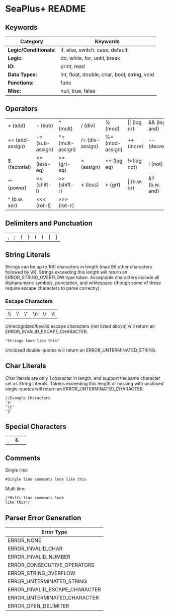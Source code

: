 # SeaPlus+ README

## Keywords
|Category|Keywords|
|--------|--------|
|**Logic/Conditionals:**|if, else, switch, case, default|
|**Logic:**|do, while, for, until, break|
|**IO:**|print, read|
|**Data Types:**|int, float, double, char, bool, string, void|
|**Functions:**|func|
|**Misc:**|null, true, false|

## Operators
||||||||
|---|---|---|---|---|---|---|
|+ (add)|- (sub)|* (mult)|/ (div)|% (mod)|\|\| (log or)|&& (log and)
|+= (add-assign)|-= (sub-assign)|*= (mult-assign)|/= (div-assign)|%= (mod-assign)|++(incre)|-- (decre)
|$ (factorial)|<= (less-eq)|>= (grt-eq)|= (assign)|== (log eq)|!=(log not)|! (not)
|^^ (power)|<< (shift-l)|>> (shift-r)|< (less)|> (grt)|\| (b.w. or)|&? (b.w. and)
|^ (b.w. xor)|<<< (rot-l)|>>> (rot-r)||||
## Delimiters and Punctuation
|||||||||
|---|---|---|---|---|---|---|---|
|,|;|{|}|(|)|[|]|

## String Literals
Strings can be up to 100 characters in length (max 99 other characters followed by \0).
Strings exceeding this length will return an ERROR_STRING_OVERFLOW type token.
Acceptable characters include all Alphanumeric symbols, punctation, and whitespace (though some of these require escape characters to parse correctly).

### Escape Characters

|||||||
|---|---|---|---|---|---|
|\\\\ |\\'|\\"|\\n|\\r|\\t|

Unrecognized/Invalid escape characters (not listed above) will return an ERROR_INVALID_ESCAPE_CHARACTER.
```
"Strings look like this"
```
Unclosed double-quotes will return an ERROR_UNTERMINATED_STRING.

## Char Literals
Char literals are only 1 character in length, and support the same character set as String Literals.
Tokens exceeding this length or missing with unclosed single-quotes will return an ERROR_UNTERMINATED_CHARACTER.
```
//Example Characters
'a'
'\t'
'2'
```

## Special Characters
||||
|---|---|---|
|\_|&|
## Comments
Single line:
```
#Single line comments look like this
```
Multi line:
```
/*Multi line comments look  
like this*/
```
## Parser Error Generation
|Error Type|
|---|
|ERROR_NONE|
|ERROR_INVALID_CHAR|
|ERROR_INVALID_NUMBER|
|ERROR_CONSECUTIVE_OPERATORS|
|ERROR_STRING_OVERFLOW|
|ERROR_UNTERMINATED_STRING|
|ERROR_INVALID_ESCAPE_CHARACTER|
|ERROR_UNTERMINATED_CHARACTER|
|ERROR_OPEN_DELIMITER|